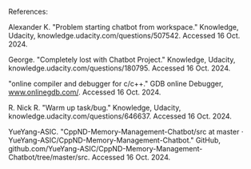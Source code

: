 References:

Alexander K. "Problem starting chatbot from workspace." Knowledge, Udacity, knowledge.udacity.com/questions/507542. Accessed 16 Oct. 2024.

George. "Completely lost with Chatbot Project." Knowledge, Udacity, knowledge.udacity.com/questions/180795. Accessed 16 Oct. 2024.

"online compiler and debugger for c/c++." GDB online Debugger, www.onlinegdb.com/. Accessed 16 Oct. 2024.

R. Nick R. "Warm up task/bug." Knowledge, Udacity, knowledge.udacity.com/questions/646637. Accessed 16 Oct. 2024.

YueYang-ASIC. "CppND-Memory-Management-Chatbot/src at master · YueYang-ASIC/CppND-Memory-Management-Chatbot." GitHub, github.com/YueYang-ASIC/CppND-Memory-Management-Chatbot/tree/master/src. Accessed 16 Oct. 2024.
